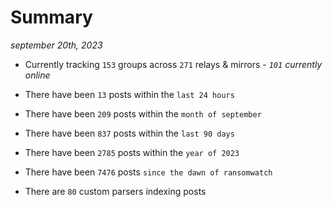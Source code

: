 
# Summary
_september 20th, 2023_

- Currently tracking `153` groups across `271` relays & mirrors - _`101` currently online_

- There have been `13` posts within the `last 24 hours`

- There have been `209` posts within the `month of september`

- There have been `837` posts within the `last 90 days`

- There have been `2785` posts within the `year of 2023`

- There have been `7476` posts `since the dawn of ransomwatch`

- There are `80` custom parsers indexing posts
